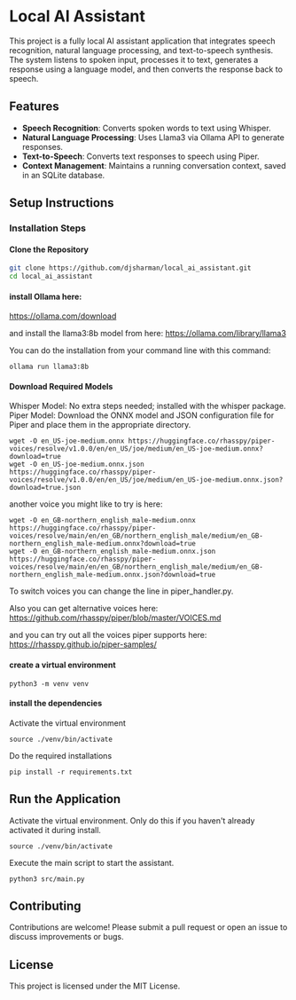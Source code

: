 # Local AI Assistant

This project is a fully local AI assistant application that integrates speech recognition, natural language processing, and text-to-speech synthesis. The system listens to spoken input, processes it to text, generates a response using a language model, and then converts the response back to speech.

## Features

- **Speech Recognition**: Converts spoken words to text using Whisper.
- **Natural Language Processing**: Uses Llama3 via Ollama API to generate responses.
- **Text-to-Speech**: Converts text responses to speech using Piper.
- **Context Management**: Maintains a running conversation context, saved in an SQLite database.

## Setup Instructions

### Installation Steps

#### Clone the Repository

```bash
git clone https://github.com/djsharman/local_ai_assistant.git
cd local_ai_assistant
```
#### install Ollama here:
https://ollama.com/download

and install the llama3:8b model from here:
https://ollama.com/library/llama3

You can do the installation from your command line with this command:

```
ollama run llama3:8b
```


#### Download Required Models

Whisper Model: No extra steps needed; installed with the whisper package.
Piper Model: Download the ONNX model and JSON configuration file for Piper and place them in the appropriate directory.

```
wget -O en_US-joe-medium.onnx https://huggingface.co/rhasspy/piper-voices/resolve/v1.0.0/en/en_US/joe/medium/en_US-joe-medium.onnx?download=true
wget -O en_US-joe-medium.onnx.json  https://huggingface.co/rhasspy/piper-voices/resolve/v1.0.0/en/en_US/joe/medium/en_US-joe-medium.onnx.json?download=true.json
```

another voice you might like to try is here:

```
wget -O en_GB-northern_english_male-medium.onnx https://huggingface.co/rhasspy/piper-voices/resolve/main/en/en_GB/northern_english_male/medium/en_GB-northern_english_male-medium.onnx?download=true
wget -O en_GB-northern_english_male-medium.onnx.json https://huggingface.co/rhasspy/piper-voices/resolve/main/en/en_GB/northern_english_male/medium/en_GB-northern_english_male-medium.onnx.json?download=true
```

To switch voices you can change the line in piper_handler.py.

Also you can get alternative voices here:
https://github.com/rhasspy/piper/blob/master/VOICES.md

and you can try out all the voices piper supports here:
https://rhasspy.github.io/piper-samples/

#### create a virtual environment

```
python3 -m venv venv
```

#### install the dependencies

Activate the virtual environment

```
source ./venv/bin/activate
```

Do the required installations

```
pip install -r requirements.txt
```

## Run the Application

Activate the virtual environment. Only do this if you haven't already activated it during install.

```
source ./venv/bin/activate
```

Execute the main script to start the assistant.

```
python3 src/main.py
```

## Contributing

Contributions are welcome! Please submit a pull request or open an issue to discuss improvements or bugs.

## License

This project is licensed under the MIT License.

